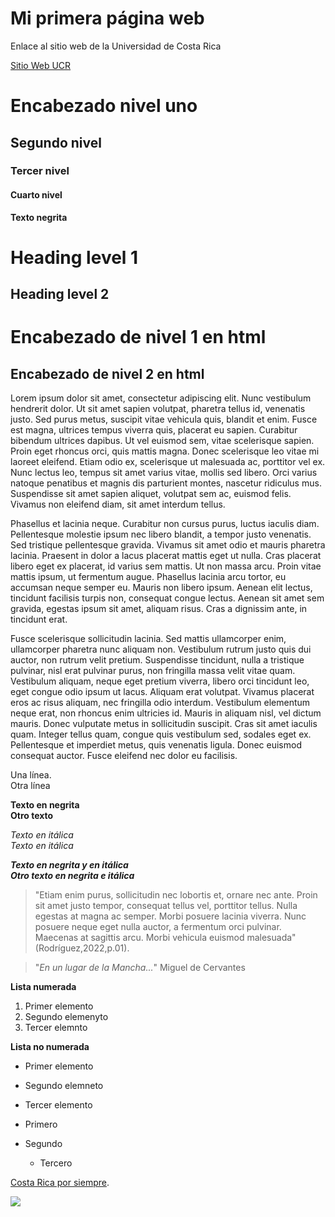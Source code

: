 # Mi primera página web 

Enlace al sitio web de la Universidad de Costa Rica

[Sitio Web UCR](https://www.ucr.ac.cr/)

# Encabezado nivel uno

## Segundo nivel 

### Tercer nivel

#### Cuarto nivel


**Texto negrita**

Heading level 1
===============

Heading level 2
---------------

<h1>Encabezado de nivel 1 en html </h1>
<h2>Encabezado de nivel 2 en html </h2>

Lorem ipsum dolor sit amet, consectetur adipiscing elit. Nunc vestibulum hendrerit dolor. Ut sit amet sapien volutpat, pharetra tellus id, venenatis justo. Sed purus metus, suscipit vitae vehicula quis, blandit et enim. Fusce est magna, ultrices tempus viverra quis, placerat eu sapien. Curabitur bibendum ultrices dapibus. Ut vel euismod sem, vitae scelerisque sapien. Proin eget rhoncus orci, quis mattis magna. Donec scelerisque leo vitae mi laoreet eleifend. Etiam odio ex, scelerisque ut malesuada ac, porttitor vel ex. Nunc lectus leo, tempus sit amet varius vitae, mollis sed libero. Orci varius natoque penatibus et magnis dis parturient montes, nascetur ridiculus mus. Suspendisse sit amet sapien aliquet, volutpat sem ac, euismod felis. Vivamus non eleifend diam, sit amet interdum tellus.

Phasellus et lacinia neque. Curabitur non cursus purus, luctus iaculis diam. Pellentesque molestie ipsum nec libero blandit, a tempor justo venenatis. Sed tristique pellentesque gravida. Vivamus sit amet odio et mauris pharetra lacinia. Praesent in dolor a lacus placerat mattis eget ut nulla. Cras placerat libero eget ex placerat, id varius sem mattis. Ut non massa arcu. Proin vitae mattis ipsum, ut fermentum augue. Phasellus lacinia arcu tortor, eu accumsan neque semper eu. Mauris non libero ipsum. Aenean elit lectus, tincidunt facilisis turpis non, consequat congue lectus. Aenean sit amet sem gravida, egestas ipsum sit amet, aliquam risus. Cras a dignissim ante, in tincidunt erat.

Fusce scelerisque sollicitudin lacinia. Sed mattis ullamcorper enim, ullamcorper pharetra nunc aliquam non. Vestibulum rutrum justo quis dui auctor, non rutrum velit pretium. Suspendisse tincidunt, nulla a tristique pulvinar, nisl erat pulvinar purus, non fringilla massa velit vitae quam. Vestibulum aliquam, neque eget pretium viverra, libero orci tincidunt leo, eget congue odio ipsum ut lacus. Aliquam erat volutpat. Vivamus placerat eros ac risus aliquam, nec fringilla odio interdum. Vestibulum elementum neque erat, non rhoncus enim ultricies id. Mauris in aliquam nisl, vel dictum mauris. Donec vulputate metus in sollicitudin suscipit. Cras sit amet iaculis quam. Integer tellus quam, congue quis vestibulum sed, sodales eget ex. Pellentesque et imperdiet metus, quis venenatis ligula. Donec euismod consequat auctor. Fusce eleifend nec dolor eu facilisis.

Una línea.  
Otra línea 

**Texto en negrita**  
__Otro texto__

*Texto en itálica*  
_Texto en itálica_

***Texto en negrita y en itálica***  
**_Otro texto en negrita e itálica_**


> "Etiam enim purus, sollicitudin nec lobortis et, ornare nec ante. Proin sit amet justo tempor, consequat tellus vel, porttitor tellus. Nulla egestas at magna ac semper. Morbi posuere lacinia viverra. Nunc posuere neque eget nulla auctor, a fermentum orci pulvinar. Maecenas at sagittis arcu. Morbi vehicula euismod malesuada"(Rodríguez,2022,p.01).

> "*En un lugar de la Mancha...*" Miguel de Cervantes 

**Lista numerada**

1. Primer elemento 
2. Segundo elemenyto 
3. Tercer elemnto 


**Lista no numerada**
- Primer elemento 
- Segundo elemneto 
- Tercer elemento

- Primero
- Segundo
     - Tercero    
    
    
   
 [Costa Rica por siempre](https://costaricaporsiempre.org/).
 
 
![](https://es.wikipedia.org/wiki/Wikipedia:Portada#/media/Archivo:Yamato_during_Trial_Service.jpg)


 
 
